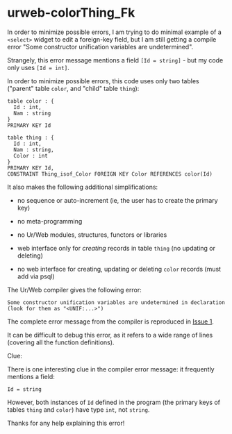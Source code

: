 ﻿# urweb-colorThing_Fk

In order to minimize possible errors, I am trying to do minimal example of a `<select>` widget to edit a foreign-key field, but I am still getting a compile error "Some constructor unification variables are undetermined". 

Strangely, this error message mentions a field `[Id = string]` - but my code only uses `[Id = int]`.

In order to minimize possible errors, this code uses only two tables ("parent" table `color`, and "child" table `thing`):

```
table color : { 
  Id : int, 
  Nam : string 
}
PRIMARY KEY Id
 
table thing : {
  Id : int, 
  Nam : string,
  Color : int
}
PRIMARY KEY Id,
CONSTRAINT Thing_isof_Color FOREIGN KEY Color REFERENCES color(Id)
```

It also makes the following additional simplifications:

- no sequence or auto-increment (ie, the user has to create the primary key)

- no meta-programming

- no Ur/Web modules, structures, functors or libraries

- web interface only for *creating* records in table `thing` (no updating or deleting)

- no web interface for creating, updating or deleting `color` records (must add via psql)

The Ur/Web compiler gives the following error:

```
Some constructor unification variables are undetermined in declaration
(look for them as "<UNIF:...>")
```
The complete error message from the compiler is reproduced in [Issue 1](https://github.com/StefanScott/urweb-colorThing_Fk/issues/1).

It can be difficult to debug this error, as it refers to a wide range of lines (covering all the function definitions).

Clue:

There is one interesting clue in the compiler error message: it frequently mentions a field:

```
Id = string
```

However, both instances of `Id` defined in the program (the primary keys of tables `thing` and `color`) have type `int`, not `string`.

Thanks for any help explaining this error!
